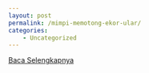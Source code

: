 ```yaml
---
layout: post
permalink: /mimpi-memotong-ekor-ular/
categories:
    - Uncategorized
---
```


[Baca Selengkapnya](/03)